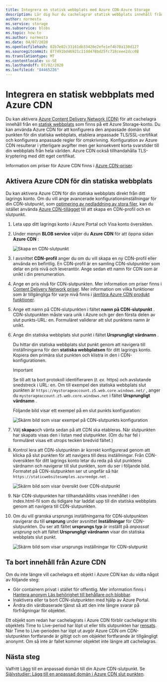 ```yaml
---
title: Integrera en statisk webbplats med Azure CDN-Azure Storage
description: Lär dig hur du cachelagrar statisk webbplats innehåll från ett Azure Storage-konto med hjälp av Azure Content Delivery Network (CDN).
author: normesta
ms.service: storage
ms.subservice: blobs
ms.topic: how-to
ms.author: normesta
ms.date: 04/07/2020
ms.openlocfilehash: 02b7e02c33161db33420e2efe1ef4b70a138d127
ms.sourcegitcommit: 877491bd46921c11dd478bd25fc718ceee2dcc08
ms.translationtype: MT
ms.contentlocale: sv-SE
ms.lasthandoff: 07/02/2020
ms.locfileid: "84465226"
---
```

# <a name="integrate-a-static-website-with-azure-cdn"></a>Integrera en statisk webbplats med Azure CDN

Du kan aktivera [Azure Content Delivery Network (CDN)](../../cdn/cdn-overview.md) för att cachelagra innehåll från en [statisk webbplats](storage-blob-static-website.md) som finns på ett Azure Storage-konto. Du kan använda Azure CDN för att konfigurera den anpassade domän slut punkten för din statiska webbplats, etablera anpassade TLS/SSL-certifikat och konfigurera anpassade regler för omskrivning. Konfiguration av Azure CDN resulterar i ytterligare avgifter men ger konsekvent korta svarstider till din webbplats från hela världen. Azure CDN också tillhandahålla TLS-kryptering med ditt eget certifikat. 

Information om priser för Azure CDN finns i [Azure CDN-priser](https://azure.microsoft.com/pricing/details/cdn/).

## <a name="enable-azure-cdn-for-your-static-website"></a>Aktivera Azure CDN för din statiska webbplats

Du kan aktivera Azure CDN för din statiska webbplats direkt från ditt lagrings konto. Om du vill ange avancerade konfigurationsinställningar för din CDN-slutpunkt, som [optimering av nedladdning av stora filer](../../cdn/cdn-optimization-overview.md#large-file-download), kan du istället använda [Azure CDN-tillägget](../../cdn/cdn-create-new-endpoint.md) till att skapa en CDN-profil och en slutpunkt.

1. Leta upp ditt lagrings konto i Azure Portal och Visa konto översikten.

1. Under menyn **BLOB service** väljer du **Azure CDN** för att öppna sidan **Azure CDN** :

    ![Skapa en CDN-slutpunkt](media/storage-blob-static-website-custom-domain/cdn-storage-new.png)

1. I avsnittet **CDN-profil** anger du om du vill skapa en ny CDN-profil eller använda en befintlig. En CDN-profil är en samling CDN-slutpunkter som delar en pris nivå och leverantör. Ange sedan ett namn för CDN som är unikt i din prenumeration.

1. Ange en pris nivå för CDN-slutpunkten. Mer information om priser finns i [Content Delivery Network priser](https://azure.microsoft.com/pricing/details/cdn/). Mer information om vilka funktioner som är tillgängliga för varje nivå finns i [jämföra Azure CDN produkt funktioner](../../cdn/cdn-features.md).

1. Ange ett namn på CDN-slutpunkten i fältet **namn på CDN-slutpunkt** . CDN-slutpunkten måste vara unik i Azure och ger den första delen av slut punkts-URL: en. Formuläret validerar att slut punktens namn är unikt.

1. Ange din statiska webbplats slut punkt i fältet **Ursprungligt värdnamn** . 

   Du hittar din statiska webbplats slut punkt genom att navigera till inställningarna för den **statiska webbplatsen** för ditt lagrings konto.  Kopiera den primära slut punkten och klistra in den i CDN-konfigurationen.

   > [!IMPORTANT]
   > Se till att ta bort protokoll identifieraren (*t. ex.* https) och avslutande snedstreck i URL: en. Om till exempel den statiska webbplats slut punkten är `https://mystorageaccount.z5.web.core.windows.net/` , anger du `mystorageaccount.z5.web.core.windows.net` i fältet **Ursprungligt värdnamn** .

   Följande bild visar ett exempel på en slut punkts konfiguration:

   ![Skärm bild som visar exempel på CDN-slutpunkts konfiguration](media/storage-blob-static-website-custom-domain/add-cdn-endpoint.png)

1. Välj **skapa**och vänta sedan på att CDN ska etableras. När slutpunkten har skapats visas den i listan med slutpunkter. (Om du har fel i formuläret visas ett utrops tecken bredvid fältet.)

1. Kontrol lera att CDN-slutpunkten är korrekt konfigurerad genom att klicka på slut punkten för att navigera till dess inställningar. Från CDN-översikten för ditt lagrings konto letar du reda på slut punktens värdnamn och navigerar till slut punkten, som du ser i följande bild. Formatet på CDN-slutpunkten ser ut ungefär så här `https://staticwebsitesamples.azureedge.net` .

    ![Skärm bild som visar översikt över CDN-slutpunkt](media/storage-blob-static-website-custom-domain/verify-cdn-endpoint.png)

1. När CDN-slutpunkten har tillhandahållits visas innehållet i den index.html-fil som du tidigare har laddat upp till din statiska webbplats genom att navigera till CDN-slutpunkten.

1. Om du vill granska ursprungs inställningarna för CDN-slutpunkten navigerar du till **ursprung** under avsnittet **Inställningar** för CDN-slutpunkten. Du ser att fältet **ursprungs typ** är inställt på *anpassat ursprung* och att fältet **Ursprungligt värdnamn** visar din statiska webbplats slut punkt.

    ![Skärm bild som visar ursprungs inställningar för CDN-slutpunkt](media/storage-blob-static-website-custom-domain/verify-cdn-origin.png)

## <a name="remove-content-from-azure-cdn"></a>Ta bort innehåll från Azure CDN

Om du inte längre vill cachelagra ett objekt i Azure CDN kan du vidta något av följande steg:

* Gör containern privat i stället för offentlig. Mer information finns i [Hantera anonym Läs behörighet till behållare och blobbar](storage-manage-access-to-resources.md).
* Inaktivera eller ta bort CDN-slutpunkten med hjälp av Azure Portal.
* Ändra din värdbaserade tjänst så att den inte längre svarar på förfrågningar för objektet.

Ett objekt som redan har cachelagrats i Azure CDN förblir cachelagrat tills objektets Time to Live-period har löpt ut eller tills slutpunkten har [rensats](../../cdn/cdn-purge-endpoint.md). När Time to Live-perioden har löpt ut avgör Azure CDN om CDN-slutpunkten fortfarande är giltigt och om objektet fortfarande är tillgängligt anonymt. Om så inte är fallet kommer objektet inte längre att cachelagras.

## <a name="next-steps"></a>Nästa steg

Valfritt Lägg till en anpassad domän till din Azure CDN-slutpunkt. Se [Självstudier: Lägg till en anpassad domän i Azure CDN slut punkten](../../cdn/cdn-map-content-to-custom-domain.md).
